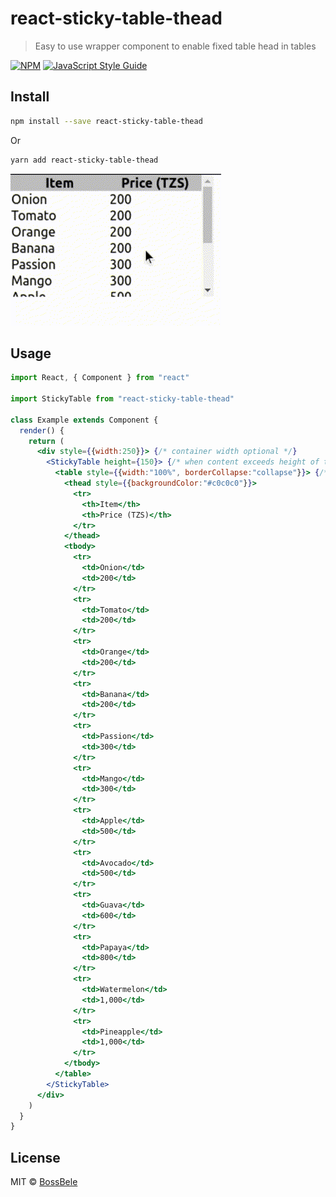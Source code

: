 # react-sticky-table-thead

> Easy to use wrapper component to enable fixed table head in tables

[![NPM](https://img.shields.io/npm/v/react-sticky-table-thead.svg)](https://www.npmjs.com/package/react-sticky-table-thead) [![JavaScript Style Guide](https://img.shields.io/badge/code_style-standard-brightgreen.svg)](https://standardjs.com)

## Install

```bash
npm install --save react-sticky-table-thead
```
Or
```bash
yarn add react-sticky-table-thead
```

![Alt Text](/example/public/react-sticky-table-thead(example).gif)

## Usage

```jsx
import React, { Component } from "react"

import StickyTable from "react-sticky-table-thead"

class Example extends Component {
  render() {
    return (
      <div style={{width:250}}> {/* container width optional */}
        <StickyTable height={150}> {/* when content exceeds height of table wrapper content scrolling is enabled */}
          <table style={{width:"100%", borderCollapse:"collapse"}}> {/* any table */}
            <thead style={{backgroundColor:"#c0c0c0"}}>
              <tr>
                <th>Item</th>
                <th>Price (TZS)</th>
              </tr>
            </thead>
            <tbody>
              <tr>
                <td>Onion</td>
                <td>200</td>
              </tr>
              <tr>
                <td>Tomato</td>
                <td>200</td>
              </tr>
              <tr>
                <td>Orange</td>
                <td>200</td>
              </tr>
              <tr>
                <td>Banana</td>
                <td>200</td>
              </tr>
              <tr>
                <td>Passion</td>
                <td>300</td>
              </tr>
              <tr>
                <td>Mango</td>
                <td>300</td>
              </tr>
              <tr>
                <td>Apple</td>
                <td>500</td>
              </tr>
              <tr>
                <td>Avocado</td>
                <td>500</td>
              </tr>
              <tr>
                <td>Guava</td>
                <td>600</td>
              </tr>
              <tr>
                <td>Papaya</td>
                <td>800</td>
              </tr>
              <tr>
                <td>Watermelon</td>
                <td>1,000</td>
              </tr>
              <tr>
                <td>Pineapple</td>
                <td>1,000</td>
              </tr>
            </tbody>
          </table>
        </StickyTable>
      </div>
    )
  }
}
```

## License

MIT © [BossBele](https://github.com/BossBele)